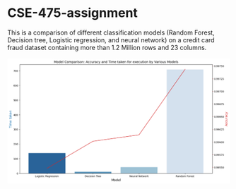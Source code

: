 # CSE-475-assignment
 This is a comparison of different classification models (Random Forest, Decision tree, Logistic regression, and neural network) on a credit card fraud dataset containing more than 1.2 Million rows and 23 columns.
<br>
<br>
![Comparison Image](comparisonResult.png)